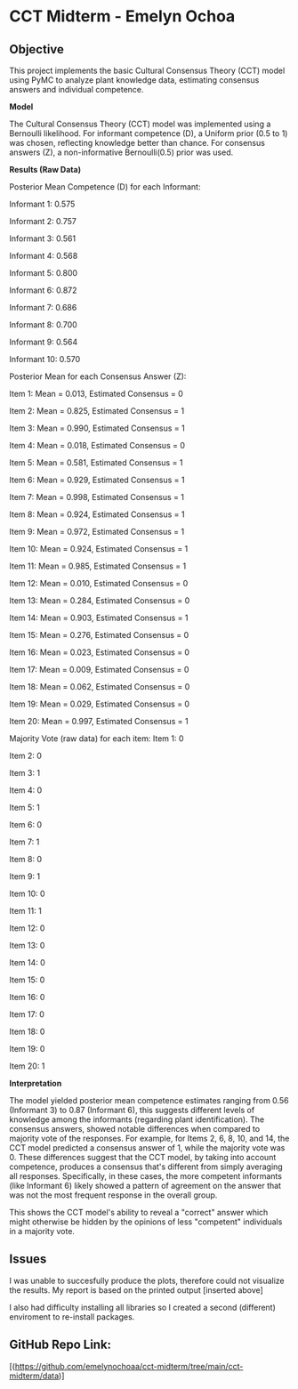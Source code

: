 # CCT Midterm - Emelyn Ochoa

## Objective

This project implements the basic Cultural Consensus Theory (CCT) model using PyMC to analyze plant knowledge data, estimating consensus answers and individual competence.

**Model**

The Cultural Consensus Theory (CCT) model was implemented using a Bernoulli likelihood. For informant competence (D), a Uniform prior (0.5 to 1) was chosen, reflecting knowledge better than chance. For consensus answers (Z), a non-informative Bernoulli(0.5) prior was used.

**Results (Raw Data)**

Posterior Mean Competence (D) for each Informant:
 
  Informant 1: 0.575

  Informant 2: 0.757

  Informant 3: 0.561

  Informant 4: 0.568

  Informant 5: 0.800

  Informant 6: 0.872

  Informant 7: 0.686

  Informant 8: 0.700

  Informant 9: 0.564

  Informant 10: 0.570


Posterior Mean for each Consensus Answer (Z):

  Item 1: Mean = 0.013, Estimated Consensus = 0

  Item 2: Mean = 0.825, Estimated Consensus = 1

  Item 3: Mean = 0.990, Estimated Consensus = 1

  Item 4: Mean = 0.018, Estimated Consensus = 0

  Item 5: Mean = 0.581, Estimated Consensus = 1

  Item 6: Mean = 0.929, Estimated Consensus = 1

  Item 7: Mean = 0.998, Estimated Consensus = 1

  Item 8: Mean = 0.924, Estimated Consensus = 1

  Item 9: Mean = 0.972, Estimated Consensus = 1

  Item 10: Mean = 0.924, Estimated Consensus = 1

  Item 11: Mean = 0.985, Estimated Consensus = 1

  Item 12: Mean = 0.010, Estimated Consensus = 0

  Item 13: Mean = 0.284, Estimated Consensus = 0

  Item 14: Mean = 0.903, Estimated Consensus = 1

  Item 15: Mean = 0.276, Estimated Consensus = 0

  Item 16: Mean = 0.023, Estimated Consensus = 0

  Item 17: Mean = 0.009, Estimated Consensus = 0

  Item 18: Mean = 0.062, Estimated Consensus = 0

  Item 19: Mean = 0.029, Estimated Consensus = 0

  Item 20: Mean = 0.997, Estimated Consensus = 1


Majority Vote (raw data) for each item:
  Item 1: 0

  Item 2: 0

  Item 3: 1

  Item 4: 0

  Item 5: 1

  Item 6: 0

  Item 7: 1

  Item 8: 0

  Item 9: 1

  Item 10: 0

  Item 11: 1

  Item 12: 0

  Item 13: 0

  Item 14: 0

  Item 15: 0

  Item 16: 0

  Item 17: 0

  Item 18: 0

  Item 19: 0

  Item 20: 1


**Interpretation**

The model yielded posterior mean competence estimates ranging from 0.56 (Informant 3) to 0.87 (Informant 6), this suggests different levels of knowledge among the informants (regarding plant identification). The consensus answers, showed notable differences when compared to majority vote of the responses. For example, for Items 2, 6, 8, 10, and 14, the CCT model predicted a consensus answer of 1, while the majority vote was 0. These differences suggest that the CCT model, by taking into account competence, produces a consensus that's different from simply averaging all responses. Specifically, in these cases, the more competent informants (like Informant 6) likely showed a pattern of agreement on the answer that was not the most frequent response in the overall group. 

This shows the CCT model's ability to reveal a "correct" answer which might otherwise be hidden by the opinions of less "competent" individuals in a majority vote.

## Issues
I was unable to succesfully produce the plots, therefore could not visualize the results. My report is based on the printed output [inserted above]

I also had difficulty installing all libraries so I created a second (different) enviroment to re-install packages.


## GitHub Repo Link:

[(https://github.com/emelynochoaa/cct-midterm/tree/main/cct-midterm/data)]